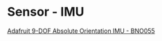 # Sensor - IMU
[Adafruit 9-DOF Absolute Orientation IMU - BNO055](https://www.adafruit.com/product/2472)


